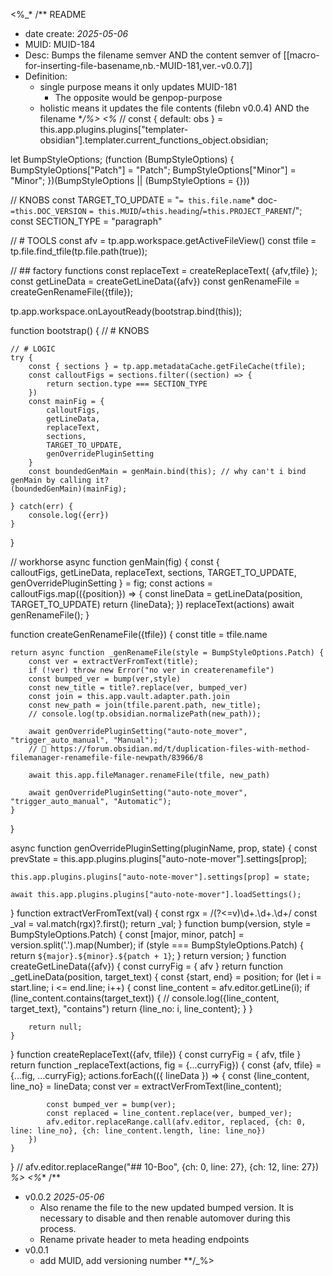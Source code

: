 <%_* /** README 
* date create: *2025-05-06*
* MUID: MUID-184
* Desc: Bumps the filename semver AND the content semver of [[macro-for-inserting-file-basename,nb.-MUID-181,ver.-v0.0.7]]
* Definition:
	* single purpose means it only updates MUID-181
		* The opposite would be genpop-purpose
	* holistic means it updates the file contents (filebn v0.0.4) AND the filename
**/_%>
<%_*
// const { default: obs } = this.app.plugins.plugins["templater-obsidian"].templater.current_functions_object.obsidian;

let BumpStyleOptions;
(function (BumpStyleOptions) {
	BumpStyleOptions["Patch"] = "Patch";
	BumpStyleOptions["Minor"] = "Minor";
})(BumpStyleOptions || (BumpStyleOptions = {}))

// KNOBS
const TARGET_TO_UPDATE = "`= this.file.name`* doc-`=this.DOC_VERSION` `= this.MUID`/`=this.heading`/`=this.PROJECT_PARENT`/";
const SECTION_TYPE = "paragraph"

// # TOOLS 
const afv = tp.app.workspace.getActiveFileView()
const tfile = tp.file.find_tfile(tp.file.path(true));

// ## factory functions
const replaceText = createReplaceText(
	{afv,tfile}
);
const getLineData = createGetLineData({afv})
const genRenameFile = createGenRenameFile({tfile});

tp.app.workspace.onLayoutReady(bootstrap.bind(this));

function bootstrap() {
	// # KNOBS


	// # LOGIC
	try {
		const { sections } = tp.app.metadataCache.getFileCache(tfile);
		const calloutFigs = sections.filter((section) => {
			return section.type === SECTION_TYPE
		})
		const mainFig = {
			calloutFigs,
			getLineData,
			replaceText,
			sections,
			TARGET_TO_UPDATE,
			genOverridePluginSetting
		}
		const boundedGenMain = genMain.bind(this); // why can't i bind genMain by calling it?
 	(boundedGenMain)(mainFig); 
		
	} catch(err) {
		console.log({err})
	}

}


 // workhorse 
async function genMain(fig) {
	const {		
		calloutFigs,
		getLineData,
		replaceText,
		sections,
		TARGET_TO_UPDATE,
		genOverridePluginSetting
	} = fig;
	const actions = calloutFigs.map(({position}) => {
		const lineData = getLineData(position, TARGET_TO_UPDATE)
		return {lineData};
	})
	replaceText(actions)
	await genRenameFile(); 
}

function createGenRenameFile({tfile}) {
	const title = tfile.name
	
	return async function _genRenameFile(style = BumpStyleOptions.Patch) {
		const ver = extractVerFromText(title);
		if (!ver) throw new Error("no ver in createrenamefile")
		const bumped_ver = bump(ver,style)
		const new_title = title?.replace(ver, bumped_ver)  
		const join = this.app.vault.adapter.path.join
		const new_path = join(tfile.parent.path, new_title);
		// console.log(tp.obsidian.normalizePath(new_path));

		await genOverridePluginSetting("auto-note_mover", "trigger_auto_manual", "Manual");
		// 🐛 https://forum.obsidian.md/t/duplication-files-with-method-filemanager-renamefile-file-newpath/83966/8
		
		await this.app.fileManager.renameFile(tfile, new_path)
		
		await genOverridePluginSetting("auto-note_mover", "trigger_auto_manual", "Automatic");
	}
}

async function genOverridePluginSetting(pluginName, prop, state) {
	const prevState = this.app.plugins.plugins["auto-note-mover"].settings[prop];
	
	this.app.plugins.plugins["auto-note-mover"].settings[prop] = state;
	
	await this.app.plugins.plugins["auto-note-mover"].loadSettings();
}
function extractVerFromText(val) {
	const rgx = /(?<=v)\d+\.\d+\.\d+/
	const _val = val.match(rgx)?.first();
	return _val;
}
function bump(version, style = BumpStyleOptions.Patch) {
	const [major, minor, patch] = version.split('.').map(Number);
	if (style === BumpStyleOptions.Patch) {
		return `${major}.${minor}.${patch + 1}`;
	}
	return version;
}
function createGetLineData({afv}) {
	const curryFig = {
		afv
	}
	return function _getLineData(position, target_text) {
		const {start, end} = position;
		for (let i = start.line; i <= end.line; i++) {
			const line_content = afv.editor.getLine(i);
			if (line_content.contains(target_text)) {
			// console.log({line_content, target_text}, "contains")
				return {line_no: i, line_content};
			}
		}

		return null;
	}
}
function createReplaceText({afv, tfile}) {
	const curryFig = {
		afv, tfile
	}
	return function _replaceText(actions, fig = {...curryFig}) {
		const {afv, tfile} = {...fig, ...curryFig};
		actions.forEach(({
			lineData
		}) => {
			const {line_content, line_no} = lineData;
			const ver = extractVerFromText(line_content);

			const bumped_ver = bump(ver);
			const replaced = line_content.replace(ver, bumped_ver);
			afv.editor.replaceRange.call(afv.editor, replaced, {ch: 0, line: line_no}, {ch: line_content.length, line: line_no})
		})
	}
}
// afv.editor.replaceRange("## 10-Boo", {ch: 0, line: 27}, {ch: 12, line: 27})
_%>
<%_* /**
* v0.0.2 *2025-05-06*
	* Also rename the file to the new updated bumped version. It is necessary to disable and then renable automover during this process.
	* Rename private header to meta heading endpoints
* v0.0.1
	* add MUID, add versioning number
**/_%>